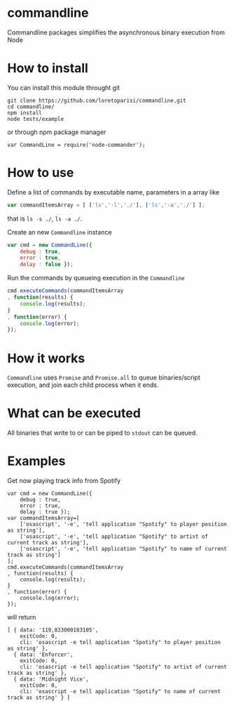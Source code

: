 # commandline
Commandline packages simplifies the asynchronous binary execution from Node

# How to install
You can install this module throught git

```
git clone https://github.com/loretoparisi/commandline.git
cd commandline/
npm install
node tests/example
```

or through npm package manager

```
var CommandLine = require('node-commander');
```

# How to use
Define a list of commands by executable name, parameters in a array like

```javascript
var commandItemsArray = [ ['ls','-l','./'], ['ls','-a','./'] ];
```

that is `ls -s ./`, `ls -a ./`.

Create an new `Commandline` instance

```javascript
var cmd = new CommandLine({ 
    debug : true, 
    error : true, 
    delay : false });
```

Run the commands by queueing execution in the `Commandline`

```javascript
cmd.executeCommands(commandItemsArray
, function(results) {
    console.log(results);
}
, function(error) {
    console.log(error);
});
```

# How it works
`Commandline` uses `Promise` and `Promise.all` to queue binaries/script execution, and join each child process when it ends. 

# What can be executed
All binaries that write to or can be piped to `stdout` can be queued.

# Examples
Get now playing track info from Spotify
```
var cmd = new CommandLine({ 
    debug : true, 
    error : true, 
    delay : true });
var commandItemsArray=[
    ['osascript', '-e', 'tell application "Spotify" to player position as string'],
    ['osascript', '-e', 'tell application "Spotify" to artist of current track as string'],
    ['osascript', '-e', 'tell application "Spotify" to name of current track as string']
];
cmd.executeCommands(commandItemsArray
, function(results) {
    console.log(results);
}
, function(error) {
    console.log(error);
});
```

will return

```
[ { data: '119,833000183105',
    exitCode: 0,
    cli: 'osascript -e tell application "Spotify" to player position as string' },
  { data: 'Enforcer',
    exitCode: 0,
    cli: 'osascript -e tell application "Spotify" to artist of current track as string' },
  { data: 'Midnight Vice',
    exitCode: 0,
    cli: 'osascript -e tell application "Spotify" to name of current track as string' } ]
```
